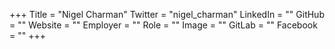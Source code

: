 +++
Title = "Nigel Charman"
Twitter = "nigel_charman"
LinkedIn = ""
GitHub = ""
Website = ""
Employer = ""
Role = ""
Image = ""
GitLab = ""
Facebook = ""
+++
